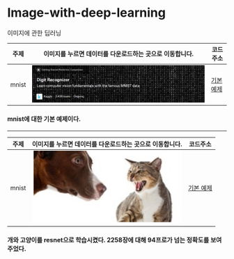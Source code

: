 # Image-with-deep-learning
이미지에 관한 딥러닝

<!-- <pre><code><pre/><code/>안에 코드를 넣으면 된다 -->
| 주제 |이미지를 누르면 데이터를 다운로드하는 곳으로 이동합니다.| 코드주소 |
|------|-----|----------|
|mnist|<a href="https://www.kaggle.com/c/digit-recognizer/data" target="_blank"><img src="./img/digit.JPG" width="100%" height="70%">|[기본 예제](https://github.com/kwong3528/Image-with-deep-learning/blob/master/mnist(%EC%88%AB%EC%9E%90%EB%B6%84%EB%A5%98)/%EC%88%AB%EC%9E%90%EB%B6%84%EB%A5%98.ipynb)|

#### mnist에 대한 기본 예제이다.

----------
<!-- <pre><code><pre/><code/>안에 코드를 넣으면 된다 -->
| 주제 |이미지를 누르면 데이터를 다운로드하는 곳으로 이동합니다.| 코드주소 |
|------|-----|----------|
|mnist|<a href="https://www.kaggle.com/c/dogs-vs-cats/data" target="_blank"><img src="./img/dog and cats.PNG" width="100%" height="100%">|[기본 예제](https://github.com/kwong3528/Image-with-deep-learning/blob/master/resnet/%EB%A0%88%EC%8A%A4%EB%84%B7.ipynb)|

#### 개와 고양이를 resnet으로 학습시켰다. 2258장에 대해 94프로가 넘는 정확도를 보여주었다.
